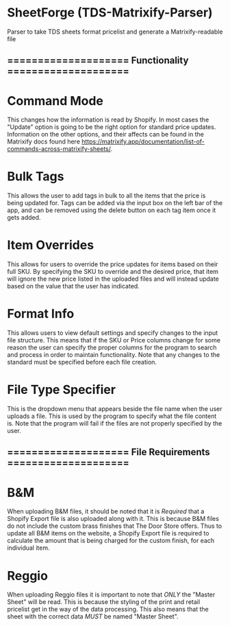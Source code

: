 # SheetForge (TDS-Matrixify-Parser)
Parser to take TDS sheets format pricelist and generate a Matrixify-readable file


## ==================== Functionality ==================== ##

# Command Mode #
This changes how the information is read by Shopify. In most cases the "Update"
option is going to be the right option for standard price updates. Information on
the other options, and their affects can be found in the Matrixify docs found here
https://matrixify.app/documentation/list-of-commands-across-matrixify-sheets/.

# Bulk Tags #
This allows the user to add tags in bulk to all the items that the price is being 
updated for. Tags can be added via the input box on the left bar of the app, and 
can be removed using the delete button on each tag item once it gets added.

# Item Overrides #
This allows for users to override the price updates for items based on their full 
SKU. By specifying the SKU to override and the desired price, that item will ignore 
the new price listed in the uploaded files and will instead update based on the 
value that the user has indicated.

# Format Info #
This allows users to view default settings and specify changes to the input file
structure. This means that if the SKU or Price columns change for some reason 
the user can specify the proper columns for the program to search and process
in order to maintain functionality. Note that any changes to the standard must
be specified before each file creation. 

# File Type Specifier #
This is the dropdown menu that appears beside the file name when the user uploads
a file. This is used by the program to specify what the file content is. Note 
that the program will fail if the files are not properly specified by the user.




## ==================== File Requirements ==================== ##

# B&M #
When uploading B&M files, it should be noted that it is *Required* that a 
Shopify Export file is also uploaded along with it. This is because B&M 
files do not include the custom brass finishes that The Door Store offers.
Thus to update all B&M items on the website, a Shopify Export file 
is required to calculate the amount that is being charged for the custom
finish, for each individual item.


# Reggio #
When uploading Reggio files it is important to note that *ONLY* the "Master Sheet"
will be read. This is because the styling of the print and retail pricelist get in
the way of the data processing. This also means that the sheet with the correct data
*MUST* be named "Master Sheet". 
